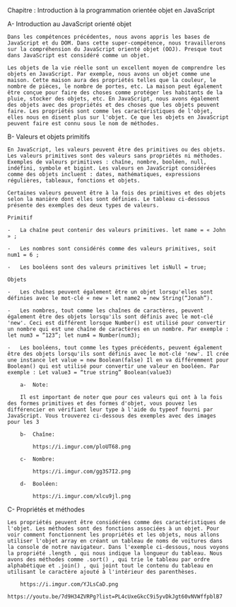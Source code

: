 Chapitre : Introduction à la programmation orientée objet en JavaScript

A-  Introduction au JavaScript orienté objet

    Dans les compétences précédentes, nous avons appris les bases de JavaScript et du DOM. Dans cette super-compétence, nous travaillerons sur la compréhension du JavaScript orienté objet (OOJ). Presque tout dans JavaScript est considéré comme un objet.

    Les objets de la vie réelle sont un excellent moyen de comprendre les objets en JavaScript. Par exemple, nous avons un objet comme une maison. Cette maison aura des propriétés telles que la couleur, le nombre de pièces, le nombre de portes, etc. La maison peut également être conçue pour faire des choses comme protéger les habitants de la pluie, stocker des objets, etc. En JavaScript, nous avons également des objets avec des propriétés et des choses que les objets peuvent faire. Les propriétés sont comme les caractéristiques de l'objet, elles nous en disent plus sur l'objet. Ce que les objets en JavaScript peuvent faire est connu sous le nom de méthodes.

B-  Valeurs et objets primitifs

    En JavaScript, les valeurs peuvent être des primitives ou des objets. Les valeurs primitives sont des valeurs sans propriétés ni méthodes. Exemples de valeurs primitives : chaîne, nombre, booléen, null, indéfini, symbole et bigint. Les valeurs en JavaScript considérées comme des objets incluent : dates, mathématiques, expressions régulières, tableaux, fonctions et objets.

    Certaines valeurs peuvent être à la fois des primitives et des objets selon la manière dont elles sont définies. Le tableau ci-dessous présente des exemples des deux types de valeurs.

    Primitif

    -   La chaîne peut contenir des valeurs primitives. let name = « John » ;

    -   Les nombres sont considérés comme des valeurs primitives, soit num1 = 6 ;

    -   Les booléens sont des valeurs primitives let isNull = true;

    Objets

    -   Les chaînes peuvent également être un objet lorsqu'elles sont définies avec le mot-clé « new » let name2 = new String(“Jonah”).

    -   Les nombres, tout comme les chaînes de caractères, peuvent également être des objets lorsqu'ils sont définis avec le mot-clé 'new'. Ceci est différent lorsque Number() est utilisé pour convertir un nombre qui est une chaîne de caractères en un nombre. Par exemple : let num3 = “123”; let num4 = Number(num3);

    -   Les booléens, tout comme les types précédents, peuvent également être des objets lorsqu'ils sont définis avec le mot-clé 'new'. Il crée une instance let value = new Boolean(false) Il en va différemment pour Boolean() qui est utilisé pour convertir une valeur en booléen. Par exemple : Let value3 = “true string” Boolean(value3)

        a-  Note:

        Il est important de noter que pour ces valeurs qui ont à la fois des formes primitives et des formes d'objet, vous pouvez les différencier en vérifiant leur type à l'aide du typeof fourni par JavaScript. Vous trouverez ci-dessous des exemples avec des images pour les 3

        b-  Chaîne:

            https://i.imgur.com/ploUT68.png

        c-  Nombre:

            https://i.imgur.com/gg3S7I2.png

        d-  Booléen:

            https://i.imgur.com/xlcu9jl.png

C-  Propriétés et méthodes

    Les propriétés peuvent être considérées comme des caractéristiques de l'objet. Les méthodes sont des fonctions associées à un objet. Pour voir comment fonctionnent les propriétés et les objets, nous allons utiliser l'objet array en créant un tableau de noms de voitures dans la console de notre navigateur. Dans l'exemple ci-dessous, nous voyons la propriété .length , qui nous indique la longueur du tableau. Nous avons des méthodes comme .sort() , qui trie le tableau par ordre alphabétique et .join() , qui joint tout le contenu du tableau en utilisant le caractère ajouté à l'intérieur des parenthèses.

        https://i.imgur.com/YJLsCaD.png

    https://youtu.be/7d9H34ZVRPg?list=PL4cUxeGkcC9i5yvDkJgt60vNVWffpblB7





